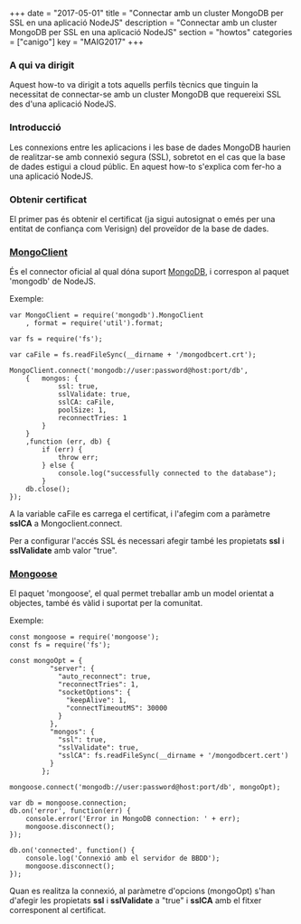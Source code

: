 +++
date        = "2017-05-01"
title       = "Connectar amb un cluster MongoDB per SSL en una aplicació NodeJS"
description = "Connectar amb un cluster MongoDB per SSL en una aplicació NodeJS"
section     = "howtos"
categories  = ["canigo"]
key         = "MAIG2017"
+++

### A qui va dirigit

Aquest how-to va dirigit a tots aquells perfils tècnics que tinguin la necessitat de connectar-se amb un cluster MongoDB que requereixi SSL des d'una aplicació NodeJS.

### Introducció

Les connexions entre les aplicacions i les base de dades MongoDB haurien de realitzar-se amb connexió segura (SSL), sobretot en el cas que la base de dades estigui a cloud públic. En aquest how-to s'explica com fer-ho a una aplicació NodeJS.

### Obtenir certificat

El primer pas és obtenir el certificat (ja sigui autosignat o emés per una entitat de confiança com Verisign) del proveïdor de la base de dades.

### [MongoClient](https://www.mongoclient.com/)

És el connector oficial al qual dóna suport [MongoDB](https://www.mongodb.com/), i correspon al paquet 'mongodb' de NodeJS.

Exemple:

	var MongoClient = require('mongodb').MongoClient
		, format = require('util').format;

	var fs = require('fs');
		
	var caFile = fs.readFileSync(__dirname + '/mongodbcert.crt');
		
	MongoClient.connect('mongodb://user:password@host:port/db', 
		{ 	mongos: {
				ssl: true,
				sslValidate: true,
				sslCA: caFile,
				poolSize: 1,
				reconnectTries: 1
			}
		}
		,function (err, db) {
			if (err) {
				throw err;
			} else {
				console.log("successfully connected to the database");
			}
		db.close();
	});
	
A la variable caFile es carrega el certificat, i l'afegim com a paràmetre **sslCA** a Mongoclient.connect.

Per a configurar l'accés SSL és necessari afegir també les propietats **ssl** i **sslValidate** amb valor "true".
	
### [Mongoose](http://mongoosejs.com/)

El paquet 'mongoose', el qual permet treballar amb un model orientat a objectes, també és vàlid i suportat per la comunitat.

Exemple:

	const mongoose = require('mongoose');
	const fs = require('fs');

	const mongoOpt = {
			  "server": {
				"auto_reconnect": true,
				"reconnectTries": 1,
				"socketOptions": {
				  "keepAlive": 1,
				  "connectTimeoutMS": 30000
				}
			  },
			  "mongos": {
				"ssl": true,
				"sslValidate": true,
				"sslCA": fs.readFileSync(__dirname + '/mongodbcert.cert')
			  }
			};

	mongoose.connect('mongodb://user:password@host:port/db', mongoOpt);

	var db = mongoose.connection;
	db.on('error', function(err) {
		console.error('Error in MongoDB connection: ' + err);
		mongoose.disconnect();
	});

	db.on('connected', function() {
		console.log('Connexió amb el servidor de BBDD');
		mongoose.disconnect();
	});

Quan es realitza la connexió, al paràmetre d'opcions (mongoOpt) s'han d'afegir les propietats **ssl** i **sslValidate** a "true" i **sslCA** amb el fitxer corresponent al certificat.
